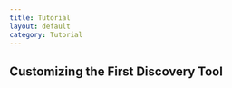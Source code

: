 ```yaml
---
title: Tutorial
layout: default
category: Tutorial
---
```


## Customizing the First Discovery Tool
